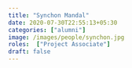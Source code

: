 ```yaml
---
title: "Synchon Mandal"
date: 2020-07-30T22:55:13+05:30
categories: ["alumni"]
image: /images/people/synchon.jpg
roles:  ["Project Associate"] 
draft: false
---
```

